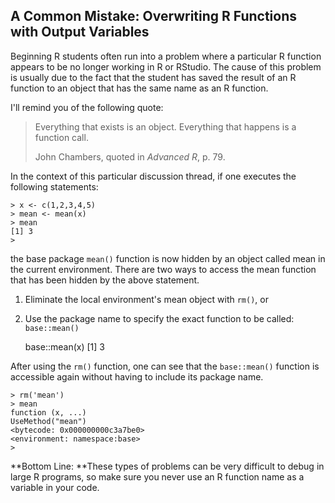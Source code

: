 ## A Common Mistake: Overwriting R Functions with Output Variables

Beginning R students often run into a problem where a particular R function appears to be no longer working in R or RStudio. The cause of this problem is usually due to the fact that the student has saved the result of an R function to an object that has the same name as an R function.

I'll remind you of the following quote:

> Everything that exists is an object. Everything that happens is a function call.
>
> John Chambers, quoted in _Advanced R_, p. 79.

In the context of this particular discussion thread, if one executes the following statements:

    > x <- c(1,2,3,4,5)
    > mean <- mean(x)
    > mean
    [1] 3
    >  

the base package `mean()` function is now hidden by an object called mean in the current environment. There are two ways to access the mean function that has been hidden by the above statement.

1. Eliminate the local environment's mean object with `rm()`, or
2. Use the package name to specify the exact function to be called: `base::mean()`


    base::mean(x)
    [1] 3


After using the `rm()` function, one can see that the `base::mean()` function is accessible again without having to include its package name.

    > rm('mean')
    > mean
    function (x, ...)
    UseMethod("mean")
    <bytecode: 0x000000000c3a7be0>
    <environment: namespace:base>
    >

**Bottom Line: **These types of problems can be very difficult to debug in large R programs, so make sure you never use an R function name as a variable in your code.
